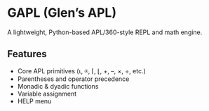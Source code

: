 # GAPL (Glen’s APL)

A lightweight, Python-based APL/360-style REPL and math engine.

## Features
- Core APL primitives (⍳, ⍟, ⌈, ⌊, +, –, ×, ÷, etc.)
- Parentheses and operator precedence
- Monadic & dyadic functions
- Variable assignment
- HELP menu
